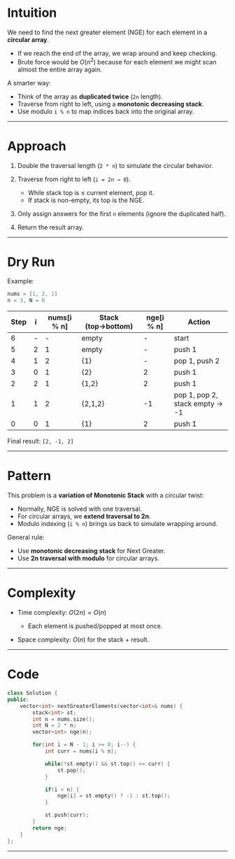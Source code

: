 # Intuition

We need to find the next greater element (NGE) for each element in a **circular array**.

* If we reach the end of the array, we wrap around and keep checking.
* Brute force would be $O(n^2)$ because for each element we might scan almost the entire array again.

A smarter way:

* Think of the array as **duplicated twice** (`2n` length).
* Traverse from right to left, using a **monotonic decreasing stack**.
* Use modulo `i % n` to map indices back into the original array.

---

# Approach

1. Double the traversal length (`2 * n`) to simulate the circular behavior.
2. Traverse from right to left (`i = 2n → 0`).

   * While stack top is ≤ current element, pop it.
   * If stack is non-empty, its top is the NGE.
3. Only assign answers for the first `n` elements (ignore the duplicated half).
4. Return the result array.

---

# Dry Run

Example:

```cpp
nums = [1, 2, 1]
n = 3, N = 6
```

| Step | i | nums\[i % n] | Stack (top→bottom) | nge\[i % n] | Action                         |
| ---- | - | ------------ | ------------------ | ----------- | ------------------------------ |
| 6    | - | -            | empty              | -           | start                          |
| 5    | 2 | 1            | empty              | -           | push 1                         |
| 4    | 1 | 2            | {1}                | -           | pop 1, push 2                  |
| 3    | 0 | 1            | {2}                | 2           | push 1                         |
| 2    | 2 | 1            | {1,2}              | 2           | push 1                         |
| 1    | 1 | 2            | {2,1,2}            | -1          | pop 1, pop 2, stack empty → -1 |
| 0    | 0 | 1            | {1}                | 2           | push 1                         |

Final result:
`[2, -1, 2]`

---

# Pattern

This problem is a **variation of Monotonic Stack** with a circular twist:

* Normally, NGE is solved with one traversal.
* For circular arrays, we **extend traversal to 2n**.
* Modulo indexing (`i % n`) brings us back to simulate wrapping around.

General rule:

* Use **monotonic decreasing stack** for Next Greater.
* Use **2n traversal with modulo** for circular arrays.

---

# Complexity

* Time complexity: $O(2n) = O(n)$

  * Each element is pushed/popped at most once.
* Space complexity: $O(n)$ for the stack + result.

---

# Code

```cpp []
class Solution {
public:
    vector<int> nextGreaterElements(vector<int>& nums) {
        stack<int> st;
        int n = nums.size();
        int N = 2 * n;
        vector<int> nge(n);

        for(int i = N - 1; i >= 0; i--) {
            int curr = nums[i % n];

            while(!st.empty() && st.top() <= curr) {
                st.pop();
            }

            if(i < n) {
                nge[i] = st.empty() ? -1 : st.top();
            }

            st.push(curr);
        }
        return nge;
    }
};
```

---

